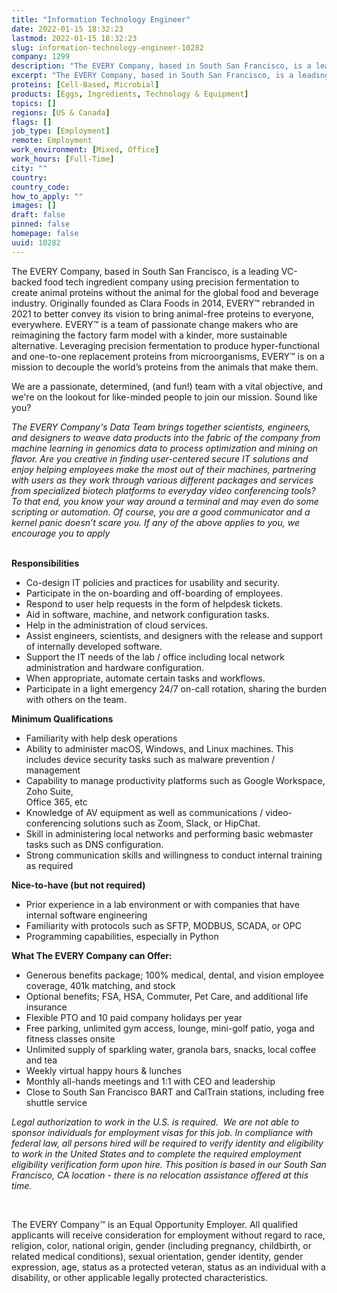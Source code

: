 ```yaml
---
title: "Information Technology Engineer"
date: 2022-01-15 18:32:23
lastmod: 2022-01-15 18:32:23
slug: information-technology-engineer-10282
company: 1299
description: "The EVERY Company, based in South San Francisco, is a leading VC-backed food tech ingredient company using precision fermentation to create animal proteins without the animal for the global food and beverage industry. Originally founded as Clara Foods in 2014, EVERY™ rebranded in 2021 to better convey its vision to bring animal-free proteins to everyone, everywhere. EVERY™ is a team of passionate change makers who are reimagining the factory farm model with a kinder, more sustainable alternative."
excerpt: "The EVERY Company, based in South San Francisco, is a leading VC-backed food tech ingredient company using precision fermentation to create animal proteins without the animal for the global food and beverage industry. Originally founded as Clara Foods in 2014, EVERY™ rebranded in 2021 to better convey its vision to bring animal-free proteins to everyone, everywhere. EVERY™ is a team of passionate change makers who are reimagining the factory farm model with a kinder, more sustainable alternative."
proteins: [Cell-Based, Microbial]
products: [Eggs, Ingredients, Technology & Equipment]
topics: []
regions: [US & Canada]
flags: []
job_type: [Employment]
remote: Employment
work_environment: [Mixed, Office]
work_hours: [Full-Time]
city: ""
country: 
country_code: 
how_to_apply: ""
images: []
draft: false
pinned: false
homepage: false
uuid: 10282
---
```

<p>The EVERY Company, based in South San Francisco, is a leading VC-backed food tech ingredient company using precision fermentation to create animal proteins without the animal for the global food and beverage industry. Originally founded as Clara Foods in 2014, EVERY™ rebranded in 2021 to better convey its vision to bring animal-free proteins to everyone, everywhere. EVERY™ is a team of passionate change makers who are reimagining the factory farm model with a kinder, more sustainable alternative. Leveraging precision fermentation to produce hyper-functional and one-to-one replacement proteins from microorganisms, EVERY™ is on a mission to decouple the world’s proteins from the animals that make them.</p>
<p>We are a passionate, determined, (and fun!) team with a vital objective, and we're on the lookout for like-minded people to join our mission. Sound like you?</p>
<p><em>The EVERY Company's Data Team brings together scientists, engineers, and designers to weave data products into the fabric of the company from machine learning in genomics data to process optimization and mining on flavor. Are you creative in finding user-centered secure IT solutions and enjoy helping employees make the most out of their machines, partnering with users as they work through various different packages and services from specialized biotech platforms to everyday video conferencing tools? To that end, you know your way around a terminal and may even do some scripting or automation. Of course, you are a good communicator and a kernel panic doesn’t scare you. If any of the above applies to you, we encourage you to apply</em><br />
 </p>
<p><strong>Responsibilities</strong></p>
<ul>
<li>Co-design IT policies and practices for usability and security.</li>
<li>Participate in the on-boarding and off-boarding of employees.</li>
<li>Respond to user help requests in the form of helpdesk tickets.</li>
<li>Aid in software, machine, and network configuration tasks.</li>
<li>Help in the administration of cloud services.</li>
<li>Assist engineers, scientists, and designers with the release and support of internally developed software.</li>
<li>Support the IT needs of the lab / office including local network administration and hardware configuration.</li>
<li>When appropriate, automate certain tasks and workflows.</li>
<li>Participate in a light emergency 24/7 on-call rotation, sharing the burden with others on the team.</li>
</ul>
<p><strong>Minimum Qualifications </strong></p>
<ul>
<li>Familiarity with help desk operations</li>
<li>Ability to administer macOS, Windows, and Linux machines. This includes device security tasks such as malware prevention / management</li>
<li>Capability to manage productivity platforms such as Google Workspace, Zoho Suite,<br />
	Office 365, etc</li>
<li>Knowledge of AV equipment as well as communications / video-conferencing solutions such as Zoom, Slack, or HipChat.</li>
<li>Skill in administering local networks and performing basic webmaster tasks such as DNS configuration. </li>
<li>Strong communication skills and willingness to conduct internal training as required</li>
</ul>
<p><strong>Nice-to-have (but not required)</strong></p>
<ul>
<li>Prior experience in a lab environment or with companies that have internal software engineering</li>
<li>Familiarity with protocols such as SFTP, MODBUS, SCADA, or OPC </li>
<li>Programming capabilities, especially in Python</li>
</ul>
<p><strong>What The EVERY Company can Offer:</strong></p>
<ul>
<li>Generous benefits package; 100% medical, dental, and vision employee coverage, 401k matching, and stock</li>
<li>Optional benefits; FSA, HSA, Commuter, Pet Care, and additional life insurance</li>
<li>Flexible PTO and 10 paid company holidays per year</li>
<li>Free parking, unlimited gym access, lounge, mini-golf patio, yoga and fitness classes onsite</li>
<li>Unlimited supply of sparkling water, granola bars, snacks, local coffee and tea</li>
<li>Weekly virtual happy hours & lunches</li>
<li>Monthly all-hands meetings and 1:1 with CEO and leadership</li>
<li>Close to South San Francisco BART and CalTrain stations, including free shuttle service</li>
</ul>
<p><em>Legal authorization to work in the U.S. is required.  We are not able to sponsor individuals for employment visas for this job. </em><em>In compliance with federal law, all persons hired will be required to verify identity and eligibility to work in the United States and to complete the required employment eligibility verification form upon hire. </em><em>This position is based in our South San Francisco, CA location - there is no relocation assistance offered at this time. </em></p>
<p> </p>
<p>The EVERY Company™ is an Equal Opportunity Employer. All qualified applicants will receive consideration for employment without regard to race, religion, color, national origin, gender (including pregnancy, childbirth, or related medical conditions), sexual orientation, gender identity, gender expression, age, status as a protected veteran, status as an individual with a disability, or other applicable legally protected characteristics.</p>
